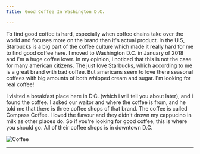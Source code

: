 ```yaml
---
Title: Good Coffee In Washington D.C.

---
```


<p>To find good coffee is hard, especially when coffee chains take over the world and focuses more on the brand than it's actual product. In the U.S, Starbucks is a big part of the coffee culture which made it really hard for me to find good coffee here. I moved to Washington D.C. in January of 2018 and i'm a huge coffee lover. In my opinion, i noticed that this is not the case for many american citizens. The just love Starbucks, which according to me is a great brand with bad coffee. But americans seem to love there seasonal coffees with big amounts of both whipped cream and sugar. I'm looking for real coffee! 

I visited a breakfast place here in D.C. (which i will tell you about later), and i found the coffee. I asked our waitor and where the coffee is from, and he told me that there is three coffee shops of that brand. The coffee is called Compass Coffee. I loved the flavour and they didn't drown my cappucino in milk as other places do. So if you're looking for good coffee, this is where you should go. All of their coffee shops is in downtown D.C. </p>

<img src="/blog/img/compass.jpg" alt="Coffee">

---
